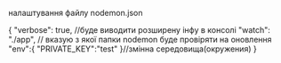 налаштування файлу nodemon.json

{ "verbose": true, //буде виводити розширену інфу в консолі "watch": "./app", //
вказую з якої папки nodemon буде провіряти на оновлення "env":{
"PRIVATE_KEY":"test" }//змінна середовища(окружения) }
